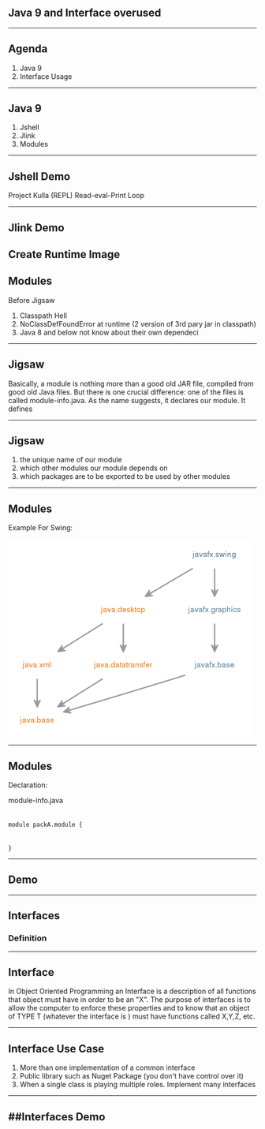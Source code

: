 ## Java 9 and Interface overused
---
## Agenda
1.  Java 9
2.  Interface Usage

---
## Java 9

1.  Jshell
2.  Jlink
3.  Modules
---

## Jshell Demo
Project Kulla (REPL) Read-eval-Print Loop

---

## Jlink Demo

Create Runtime Image
---

## Modules

Before  Jigsaw
1.  Classpath Hell
2.  NoClassDefFoundError at runtime (2 version of 3rd pary jar in classpath)
1.  Java 8 and below not know about their own dependeci

---
## Jigsaw
Basically, a module is nothing more than a good old JAR file, compiled from good old Java files. But there is one crucial difference: one of the files is called module-info.java. As the name suggests, it declares our module. It defines

---

## Jigsaw

1.  the unique name of our module
2.  which other modules our module depends on
3.  which packages are to be exported to be used by other modules

---

## Modules

Example For Swing: 

![](images/javafx.swing-graph.png)

---
## Modules
Declaration:

module-info.java

<code>
module packA.module {


}
</code>


---
## Demo

---
## Interfaces

### Definition
---


## Interface

In Object Oriented Programming an Interface is a description of all functions that object must have in order to be an "X". The purpose of interfaces is to allow the computer to enforce these properties and to know that an object of TYPE T (whatever the interface is ) must have functions called X,Y,Z, etc.

---

## Interface Use Case
1.  More than one implementation of a common interface
2.  Public library such as Nuget Package (you don't have control over it)
3.  When a single class is playing multiple roles. Implement many interfaces

---
##Interfaces Demo
---



